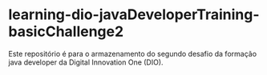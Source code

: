 # learning-dio-javaDeveloperTraining-basicChallenge2
Este repositório é para o armazenamento do segundo desafio da formação java developer da Digital Innovation One (DIO).

